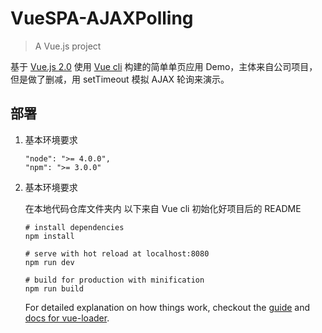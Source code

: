 # VueSPA-AJAXPolling

> A Vue.js project

基于 [Vue.js 2.0](https://vuefe.cn/) 使用 [Vue cli](https://github.com/vuejs/vue-cli) 构建的简单单页应用 Demo，主体来自公司项目，但是做了删减，用 setTimeout 模拟 AJAX 轮询来演示。

## 部署

1. 基本环境要求

	```
	"node": ">= 4.0.0",
	"npm": ">= 3.0.0"
	```

2. 基本环境要求

	在本地代码仓库文件夹内
	以下来自 Vue cli 初始化好项目后的 README
	
	``` shell
	# install dependencies
	npm install
	
	# serve with hot reload at localhost:8080
	npm run dev
	
	# build for production with minification
	npm run build
	```

	For detailed explanation on how things work, checkout the [guide](http://vuejs-templates.github.io/webpack/) and [docs for vue-loader](http://vuejs.github.io/vue-loader).
	

			







